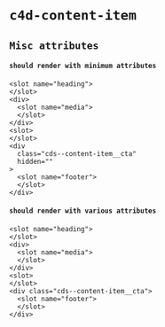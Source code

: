 # `c4d-content-item`

## `Misc attributes`

####   `should render with minimum attributes`

```
<slot name="heading">
</slot>
<div>
  <slot name="media">
  </slot>
</div>
<slot>
</slot>
<div
  class="cds--content-item__cta"
  hidden=""
>
  <slot name="footer">
  </slot>
</div>

```

####   `should render with various attributes`

```
<slot name="heading">
</slot>
<div>
  <slot name="media">
  </slot>
</div>
<slot>
</slot>
<div class="cds--content-item__cta">
  <slot name="footer">
  </slot>
</div>

```

